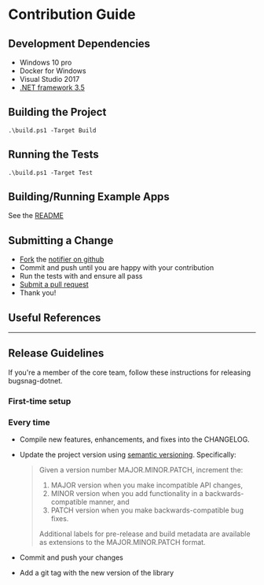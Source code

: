 # Contribution Guide

## Development Dependencies

- Windows 10 pro
- Docker for Windows
- Visual Studio 2017
- [.NET framework 3.5](https://docs.microsoft.com/en-us/dotnet/framework/install/dotnet-35-windows-10)

## Building the Project

`.\build.ps1 -Target Build`

## Running the Tests

`.\build.ps1 -Target Test`

## Building/Running Example Apps

See the [README](examples)

## Submitting a Change

* [Fork](https://help.github.com/articles/fork-a-repo) the
  [notifier on github](https://github.com/bugsnag/bugsnag-dotnet)
* Commit and push until you are happy with your contribution
* Run the tests with and ensure all pass
* [Submit a pull request](https://help.github.com/articles/using-pull-requests)
* Thank you!

## Useful References

----

## Release Guidelines

If you're a member of the core team, follow these instructions for releasing
bugsnag-dotnet.

### First-time setup

### Every time

* Compile new features, enhancements, and fixes into the CHANGELOG.
* Update the project version using [semantic versioning](http://semver.org).
  Specifically:

  > Given a version number MAJOR.MINOR.PATCH, increment the:
  >
  > 1. MAJOR version when you make incompatible API changes,
  > 2. MINOR version when you add functionality in a backwards-compatible
  >    manner, and
  > 3. PATCH version when you make backwards-compatible bug fixes.
  >
  > Additional labels for pre-release and build metadata are available as
  > extensions to the MAJOR.MINOR.PATCH format.

* Commit and push your changes
* Add a git tag with the new version of the library
